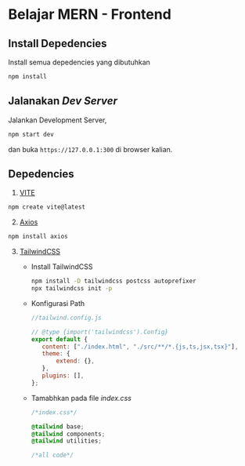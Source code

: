 # Belajar MERN - Frontend

## Install Depedencies

Install semua depedencies yang dibutuhkan

```bash
npm install
```

## Jalanakan _Dev Server_

Jalankan Development Server,

```bash
npm start dev
```

dan buka `https://127.0.0.1:300` di browser kalian.

## Depedencies

1. [VITE](https://vitejs.dev/guide/)

```bash
npm create vite@latest
```

2. [Axios](https://axios-http.com/docs/intro)

```bash
npm install axios
```

3. [TailwindCSS](https://tailwindcss.com/docs/guides/vite)

   - Install TailwindCSS
     ```bash
     npm install -D tailwindcss postcss autoprefixer
     npx tailwindcss init -p
     ```
   - Konfigurasi Path

     ```javascript
     //tailwind.config.js

     // @type {import('tailwindcss').Config}
     export default {
     	content: ["./index.html", "./src/**/*.{js,ts,jsx,tsx}"],
     	theme: {
     		extend: {},
     	},
     	plugins: [],
     };
     ```

   - Tamabhkan pada file _index.css_

     ```css
     /*index.css*/

     @tailwind base;
     @tailwind components;
     @tailwind utilities;

     /*all code*/
     ```
